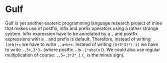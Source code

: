 # Gulf

Gulf is yet another esoteric programming language research project of mine that makes use of
postfix, infix and prefix operators using a rather strange system. Infix expression have to be annotated
by a ```,``` and postfix expressions with a ```.``` and prefix is default. Therefore, instead of writing
```(a+b)+c``` we have to write ```,,a+b+c```. Instead of writing ```(5+3*3)*(-1)``` we have to write
```.,5+,3*3-``` (where postfix ```-``` is ```-1*abs(x)```). We could also use regular multiplication of course:
```,,5+,3*3*_1``` (```_``` is the minus sign).
